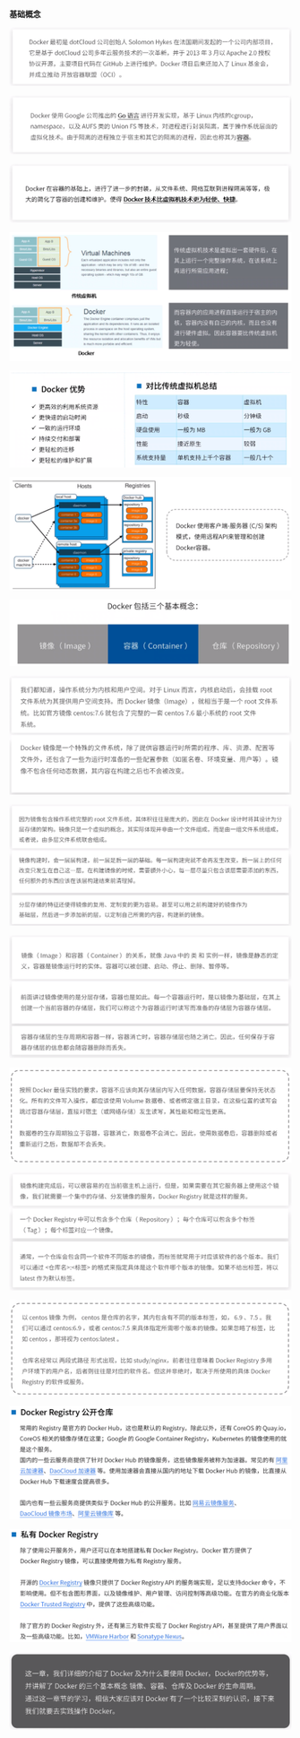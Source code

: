 **基础概念**



![](Docker1.png)



![](Docker2.png)



![](Docker3.png)



![](Docker和传统虚拟机.png)



![](为什么使用Docker.png)



![](Docker架构.png)



![](Docker基本概念.png)



![](Docker镜像.png)



![](Docker镜像分层存储.png)



![](Docker容器1.png)



![](Docker容器2.png)



![](Docker仓库1.png)



![](Docker仓库2.png)



![](Docker仓库3.png)



![](Docker仓库4.png)



![](结语.png)

